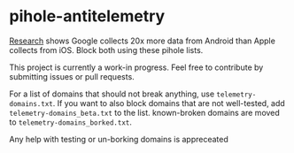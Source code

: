 # pihole-antitelemetry
[Research](https://www.scss.tcd.ie/doug.leith/apple_google.pdf) shows Google collects 20x more data from Android than Apple collects from iOS. Block both using these pihole lists.


This project is currently a work-in progress. Feel free to contribute by submitting issues or pull requests.


For a list of domains that should not break anything, use `telemetry-domains.txt`. If you want to also block domains that are not well-tested, add `telemetry-domains_beta.txt` to the list. known-broken domains are moved to `telemetry-domains_borked.txt`.

Any help with testing or un-borking domains is appreceated